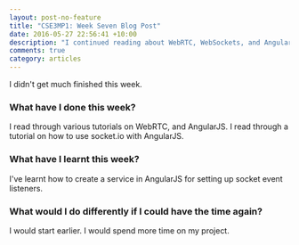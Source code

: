 ```yaml
---
layout: post-no-feature
title: "CSE3MP1: Week Seven Blog Post"
date: 2016-05-27 22:56:41 +10:00
description: "I continued reading about WebRTC, WebSockets, and AngularJS."
comments: true
category: articles
---
```



I didn't get much finished this week.

### What have I done this week?

I read through various tutorials on WebRTC, and AngularJS. I read through a tutorial on how to use socket.io with AngularJS.

### What have I learnt this week?

I've learnt how to create a service in AngularJS for setting up socket event listeners.

### What would I do differently if I could have the time again?

I would start earlier. I would spend more time on my project.
